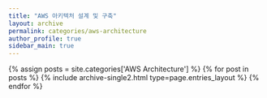 ```yaml
---
title: "AWS 아키텍처 설계 및 구축"
layout: archive
permalink: categories/aws-architecture
author_profile: true
sidebar_main: true
---
```



{% assign posts = site.categories['AWS Architecture'] %}
{% for post in posts %} {% include archive-single2.html type=page.entries_layout %} {% endfor %}